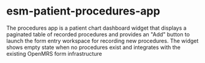 # esm-patient-procedures-app

The procedures app is a patient chart dashboard widget that displays a paginated table of recorded procedures and provides an "Add" button to launch the form entry workspace for recording new procedures. The widget shows empty state when no procedures exist and integrates with the existing OpenMRS form infrastructure

